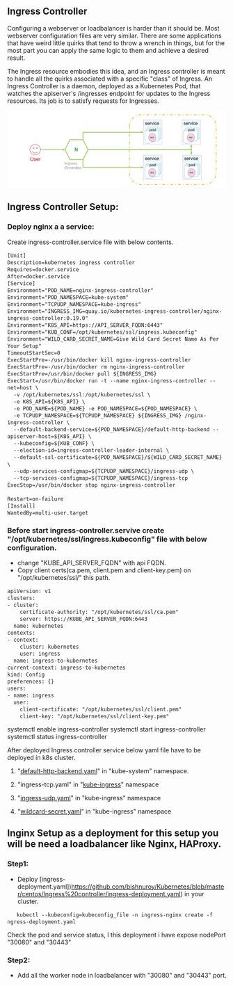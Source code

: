 
## Ingress Controller

Configuring a webserver or loadbalancer is harder than it should be. Most webserver configuration files are very similar. 
There are some applications that have weird little quirks that tend to throw a wrench in things, but for the most part you can 
apply the same logic to them and achieve a desired result.

The Ingress resource embodies this idea, and an Ingress controller is meant to handle all the quirks associated with a specific 
"class" of Ingress. An Ingress Controller is a daemon, deployed as a Kubernetes Pod, that watches the apiserver's /ingresses 
endpoint for updates to the Ingress resources. Its job is to satisfy requests for Ingresses.

![IC](https://github.com/bishnuroy/Kubernetes/blob/master/images/IC.jpg)


## Ingress Controller Setup:

### Deploy nginx a a service:

Create ingress-controller.service file with below contents.

```service
[Unit]
Description=kubernetes ingress controller
Requires=docker.service
After=docker.service
[Service]
Environment="POD_NAME=nginx-ingress-controller"
Environment="POD_NAMESPACE=kube-system"
Environment="TCPUDP_NAMESPACE=kube-ingress"
Environment="INGRESS_IMG=quay.io/kubernetes-ingress-controller/nginx-ingress-controller:0.19.0"
Environment="K8S_API=https://API_SERVER_FQDN:6443"
Environment="KUB_CONF=/opt/kubernetes/ssl/ingress.kubeconfig"
Environment="WILD_CARD_SECRET_NAME=Give Wild Card Secret Name As Per Your Setup"
TimeoutStartSec=0
ExecStartPre=-/usr/bin/docker kill nginx-ingress-controller
ExecStartPre=-/usr/bin/docker rm nginx-ingress-controller
ExecStartPre=/usr/bin/docker pull ${INGRESS_IMG}
ExecStart=/usr/bin/docker run -t --name nginx-ingress-controller --net=host \
  -v /opt/kubernetes/ssl:/opt/kubernetes/ssl \
  -e K8S_API=${K8S_API} \
  -e POD_NAME=${POD_NAME} -e POD_NAMESPACE=${POD_NAMESPACE} \
  -e TCPUDP_NAMESPACE=${TCPUDP_NAMESPACE} ${INGRESS_IMG} /nginx-ingress-controller \
  --default-backend-service=${POD_NAMESPACE}/default-http-backend --apiserver-host=${K8S_API} \
  --kubeconfig=${KUB_CONF} \
  --election-id=ingress-controller-leader-internal \
  --default-ssl-certificate=${POD_NAMESPACE}/${WILD_CARD_SECRET_NAME} \
  --udp-services-configmap=${TCPUDP_NAMESPACE}/ingress-udp \
  --tcp-services-configmap=${TCPUDP_NAMESPACE}/ingress-tcp
ExecStop=/usr/bin/docker stop nginx-ingress-controller

Restart=on-failure
[Install]
WantedBy=multi-user.target

```

### Before start ingress-controller.servive create "/opt/kubernetes/ssl/ingress.kubeconfig" file with below configuration.
  - change "KUBE_API_SERVER_FQDN" with api FQDN.
  - Copy client certs(ca.pem, client.pem and client-key.pem) on "/opt/kubernetes/ssl/" this path.
```
apiVersion: v1
clusters:
- cluster:
    certificate-authority: "/opt/kubernetes/ssl/ca.pem"
    server: https://KUBE_API_SERVER_FQDN:6443
  name: kubernetes
contexts:
- context:
    cluster: kubernetes
    user: ingress
  name: ingress-to-kubernetes
current-context: ingress-to-kubernetes
kind: Config
preferences: {}
users:
- name: ingress
  user:
    client-certificate: "/opt/kubernetes/ssl/client.pem"
    client-key: "/opt/kubernetes/ssl/client-key.pem"
```

systemctl enable ingress-controller
systemctl start ingress-controller
systemctl status ingress-controller


After deployed Ingress controller service below yaml file have to be deployed in k8s cluster.

1. "[default-http-backend.yaml](https://github.com/bishnuroy/Kubernetes/blob/master/centos/Ingress%20controller/default-http-backend.yaml)" in "kube-system" namespace.

2. "ingress-tcp.yaml" in "[kube-ingress](https://github.com/bishnuroy/Kubernetes/blob/master/centos/Ingress%20controller/ingress-tcp.yaml)" namespace

3. "[ingress-udp.yaml](https://github.com/bishnuroy/Kubernetes/blob/master/centos/Ingress%20controller/ingress-udp.yaml)" in "kube-ingress" namespace

4. "[wildcard-secret.yaml](https://github.com/bishnuroy/Kubernetes/blob/master/centos/Ingress%20controller/wildcard-secret.yaml)" in "kube-ingress" namespace



## Inginx Setup as a deployment for this setup you will be need a loadbalancer like Nginx, HAProxy.

### Step1:
   
   - Deploy [ingress-deployment.yaml])https://github.com/bishnuroy/Kubernetes/blob/master/centos/Ingress%20controller/ingress-deployment.yaml) in your cluster.
   
```console
   kubectl --kubeconfig=kubeconfig_file -n ingress-nginx create -f ngress-deployment.yaml
```

Check the pod and service status, I this deployment i have expose nodePort "30080" and "30443"

### Step2:

 - Add all the worker node in loadbalancer with "30080" and "30443" port.
 
 



   



